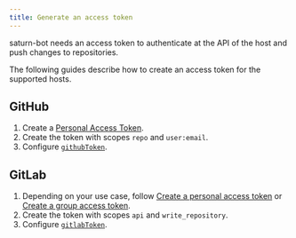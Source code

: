 ```yaml
---
title: Generate an access token
---
```


saturn-bot needs an access token to authenticate at the API of the host and push changes to repositories.

The following guides describe how to create an access token for the supported hosts.

## GitHub

1.  Create a [Personal Access Token](https://docs.github.com/en/authentication/keeping-your-account-and-data-secure/managing-your-personal-access-tokens#creating-a-fine-grained-personal-access-token).
2.  Create the token with scopes `repo` and `user:email`.
3.  Configure [`githubToken`](../reference/configuration.md#githubtoken).

## GitLab

1.  Depending on your use case, follow [Create a personal access token](https://docs.gitlab.com/ee/user/profile/personal_access_tokens.html#create-a-personal-access-token)
    or [Create a group access token](https://docs.gitlab.com/ee/user/group/settings/group_access_tokens.html#create-a-group-access-token).
2.  Create the token with scopes `api` and `write_repository`.
3.  Configure [`gitlabToken`](../reference/configuration.md#gitlabtoken).
